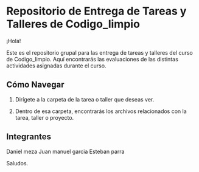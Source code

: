 # Repositorio de Entrega de Tareas y Talleres de Codigo_limpio

¡Hola!

Este es el repositorio grupal para las entrega de tareas y talleres del curso de Codigo_limpio. Aquí encontrarás las evaluaciones de las distintas actividades asignadas durante el curso.


## Cómo Navegar

1. Dirígete a la carpeta de la tarea o taller que deseas ver.

2. Dentro de esa carpeta, encontrarás los archivos relacionados con la tarea, taller o proyecto.

## Integrantes
Daniel meza
Juan manuel garcia
Esteban parra

Saludos.
